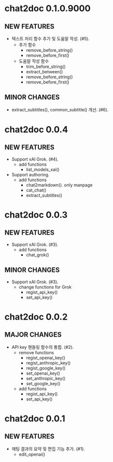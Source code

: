 # chat2doc 0.1.0.9000

## NEW FEATURES

* 텍스트 처리 함수 추가 및 도움말 작성. (#5).
    - 추가 함수
        - remove_before_string()
        - remove_before_first()
    - 도움말 작성 함수
        - trim_before_string()
        - extract_between()
        - remove_before_string()
        - remove_before_first()
        
## MINOR CHANGES

* extract_subtitles(), common_subtitle() 개선. (#6).


        
# chat2doc 0.0.4

## NEW FEATURES

* Support xAI Grok. (#4).
    - add functions
        - list_models_xai()
* Support authoring.
    - add functions
        - chat2markdown(). only manpage
        - cat_chat()   
        - extract_subtitles()
        
        
        
# chat2doc 0.0.3

## NEW FEATURES

* Support xAI Grok. (#3).
    - add functions
        - chat_grok()
        
## MINOR CHANGES

* Support xAI Grok. (#3).
    - change functions for Grok
        - regist_api_key()
        - set_api_key()        
        

        
# chat2doc 0.0.2

## MAJOR CHANGES

* API key 핸들링 함수의 통합. (#2).
    - remove functions
        - regist_openai_key()
        - regist_anthropic_key()
        - regist_google_key()
        - set_openai_key()
        - set_anthropic_key()
        - set_google_key()
    - add functions
        - regist_api_key()
        - set_api_key()



# chat2doc 0.0.1

## NEW FEATURES

* 채팅 결과의 요약 및 편집 기능 추가. (#1).
    - edit_openai()

